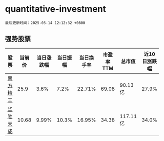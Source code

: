 # quantitative-investment

`最后更新时间：2025-05-14 12:12:32 +0800`

## 强势股票

|股票|当前价|当日涨跌幅|当日振幅|当日换手率|市盈率TTM|总市值|近10日涨跌幅|
|----|----|----|----|----|----|----|----|
|[南方精工](https://xueqiu.com/S/SZ002553)|25.9|3.6%|7.2%|22.71%|69.08|90.13亿|27.9%|
|[华胜天成](https://xueqiu.com/S/SH600410)|10.68|9.99%|10.3%|16.95%|34.38|117.11亿|34.0%|
